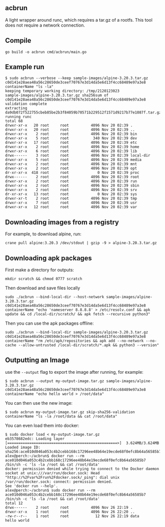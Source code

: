 ## acbrun

A light wrapper around runc, which requires a tar.gz of a rootfs. This tool does not require a network connection.

## Compile

    go build -o acbrun cmd/acbrun/main.go

## Example run

    $ sudo acbrun --verbose --keep sample-images/alpine-3.20.3.tar.gz c0d141e28aea48a56c28650de3ceef70767e3d14da5e6d13f4cc68489e97a3e8 containerName "ls -la"
    keeping temporary working directory: /tmp/2120123023
    sample-images/alpine-3.20.3.tar.gz sha256sum of c0d141e28aea48a56c28650de3ceef70767e3d14da5e6d13f4cc68489e97a3e8 validation complete
    extracting da9db072f522755cbeb85be2b3f84059b70571b229512f1571d9217b77e1087f.tar.gz
    running runc
    total 68
    drwxr-xr-x   20 root     root          4096 Nov 20 02:39 .
    drwxr-xr-x   20 root     root          4096 Nov 20 02:39 ..
    drwxr-xr-x    2 root     root          4096 Nov 20 02:39 bin
    drwxr-xr-x    5 root     root           340 Nov 20 02:39 dev
    drwxr-xr-x   17 root     root          4096 Nov 20 02:39 etc
    drwxr-xr-x    2 root     root          4096 Nov 20 02:39 home
    drwxr-xr-x    6 root     root          4096 Nov 20 02:39 lib
    drwx------    3 root     root          4096 Nov 20 02:39 local-dir
    drwxr-xr-x    5 root     root          4096 Nov 20 02:39 media
    drwxr-xr-x    2 root     root          4096 Nov 20 02:39 mnt
    drwxr-xr-x    2 root     root          4096 Nov 20 02:39 opt
    dr-xr-xr-x  418 root     root             0 Nov 20 02:39 proc
    drwx------    2 root     root          4096 Nov 20 02:39 root
    drwxr-xr-x    2 root     root          4096 Nov 20 02:39 run
    drwxr-xr-x    2 root     root          4096 Nov 20 02:39 sbin
    drwxr-xr-x    2 root     root          4096 Nov 20 02:39 srv
    dr-xr-xr-x   13 root     root             0 Nov 20 02:39 sys
    drwxr-xr-t    2 root     root          4096 Nov 20 02:39 tmp
    drwxr-xr-x    7 root     root          4096 Nov 20 02:39 usr
    drwxr-xr-x   12 root     root          4096 Nov 20 02:39 var

## Downloading images from a registry

For example, to download alpine, run:

    crane pull alpine:3.20.3 /dev/stdout | gzip -9 > alpine-3.20.3.tar.gz

## Downloading apk packages

First make a directory for outputs:

    mkdir scratch && chmod 0777 scratch

Then download and save files locally

    sudo ./acbrun --bind-local-dir --host-network sample-images/alpine-3.20.3.tar.gz c0d141e28aea48a56c28650de3ceef70767e3d14da5e6d13f4cc68489e97a3e8 containerName "echo 'nameserver 8.8.8.8' > /etc/resolv.conf && apk update && cd /local-dir/scratch/ && apk fetch --recursive python3"

Then you can use the apk packages offline:

    sudo ./acbrun --bind-local-dir sample-images/alpine-3.20.3.tar.gz c0d141e28aea48a56c28650de3ceef70767e3d14da5e6d13f4cc68489e97a3e8 containerName "rm /etc/apk/repositories && apk add --no-network --no-cache --allow-untrusted /local-dir/scratch/*.apk && python3 --version"

## Outputting an Image

use the `--output` flag to export the image after running, for example:

    $ sudo acbrun --output my-output-image.tar.gz sample-images/alpine-3.20.3.tar.gz c0d141e28aea48a56c28650de3ceef70767e3d14da5e6d13f4cc68489e97a3e8 containerName "echo hello world > /root/data"

You can then use the new image:

    $ sudo acbrun my-output-image.tar.gz skip-sha256-validation containerName "ls -la /root/data && cat /root/data"

You can even load them into docker:

    $ sudo docker load < my-output-image.tar.gz 
    eb3578682edc: Loading layer [==================================================>]  3.624MB/3.624MB
    Loaded image ID: sha256:ace010d046a053c4b2cebb168c17296ee48b64e19ecde68f0efc8b64a56585b7
    alex@perch:~/acbrun$ docker run --rm ace010d046a053c4b2cebb168c17296ee48b64e19ecde68f0efc8b64a56585b7 /bin/sh -c 'ls -la /root && cat /root/data'
    docker: permission denied while trying to connect to the Docker daemon socket at unix:///var/run/docker.sock: Head "http://%2Fvar%2Frun%2Fdocker.sock/_ping": dial unix /var/run/docker.sock: connect: permission denied.
    See 'docker run --help'.
    alex@perch:~/acbrun$ sudo docker run --rm ace010d046a053c4b2cebb168c17296ee48b64e19ecde68f0efc8b64a56585b7 /bin/sh -c 'ls -la /root && cat /root/data'
    total 12
    drwx------    2 root     root          4096 Nov 26 22:19 .
    drwxr-xr-x    1 root     root          4096 Nov 26 22:20 ..
    -rw-r--r--    1 root     root            12 Nov 26 22:19 data
    hello world
